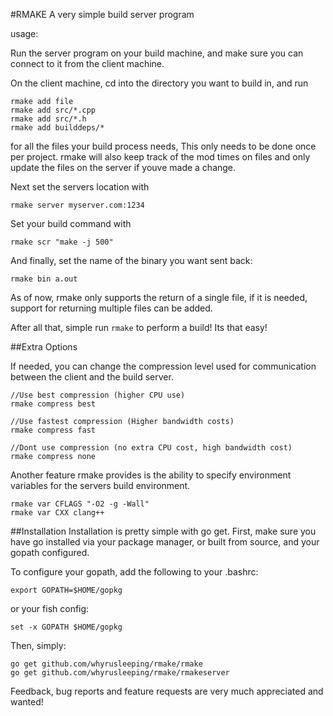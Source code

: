 #RMAKE
A very simple build server program

usage:

Run the server program on your build machine, and make sure you can connect to it from the client machine.

On the client machine, cd into the directory you want to build in, and run 

    rmake add file
	rmake add src/*.cpp
	rmake add src/*.h
	rmake add builddeps/*
	
for all the files your build process needs, This only needs to be done once per project. rmake will also keep track of the mod times on files and only update the files on the server if youve made a change.

Next set the servers location with 

    rmake server myserver.com:1234
	
Set your build command with 

    rmake scr "make -j 500"
	
And finally, set the name of the binary you want sent back: 

    rmake bin a.out
	
As of now, rmake only supports the return of a single file, if it is needed, support for returning multiple files can be added.

After all that, simple run `rmake` to perform a build! Its that easy!

##Extra Options

If needed, you can change the compression level used for communication between the client and the build server.

	//Use best compression (higher CPU use)
    rmake compress best

	//Use fastest compression (Higher bandwidth costs)
	rmake compress fast

	//Dont use compression (no extra CPU cost, high bandwidth cost)
	rmake compress none

Another feature rmake provides is the ability to specify environment variables for the servers build environment.

	rmake var CFLAGS "-O2 -g -Wall"
	rmake var CXX clang++

##Installation
Installation is pretty simple with go get. First, make sure you have go installed via your package manager, or built from source, and your gopath configured.

To configure your gopath, add the following to your .bashrc:

	export GOPATH=$HOME/gopkg

or your fish config:

	set -x GOPATH $HOME/gopkg

Then, simply:

	go get github.com/whyrusleeping/rmake/rmake
	go get github.com/whyrusleeping/rmake/rmakeserver
	
Feedback, bug reports and feature requests are very much appreciated and wanted!
